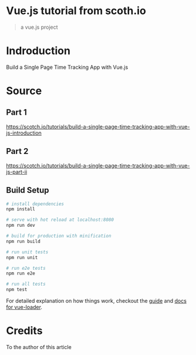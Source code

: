 # Vue.js tutorial from scoth.io

> a vue.js project

# Indroduction

Build a Single Page Time Tracking App with Vue.js


# Source

## Part 1

https://scotch.io/tutorials/build-a-single-page-time-tracking-app-with-vue-js-introduction

## Part 2

https://scotch.io/tutorials/build-a-single-page-time-tracking-app-with-vue-js-part-ii



## Build Setup

``` bash
# install dependencies
npm install

# serve with hot reload at localhost:8080
npm run dev

# build for production with minification
npm run build

# run unit tests
npm run unit

# run e2e tests
npm run e2e

# run all tests
npm test
```

For detailed explanation on how things work, checkout the [guide](http://vuejs-templates.github.io/webpack/) and [docs for vue-loader](http://vuejs.github.io/vue-loader).


# Credits

To the author of this article
